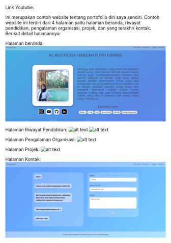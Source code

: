 Link Youtube:

Ini merupakan contoh website tentang portofolio diri saya sendiri. Contoh website ini terdiri dari 4 halaman yaitu halaman beranda, riwayat pendidikan, pengalaman organisasi, projek, dan yang terakhir kontak. Berikut detail halamannya:

Halaman beranda:
![alt text](https://github.com/delaaa06/website-porto/blob/main/Tampilan%20Website/beranda.png)

Halaman Riwayat Pendidikan:
![alt text]()
![alt text]()

Halaman Pengalaman Organisasi:
![alt text]()

Halaman Projek:
![alt text]()

Halaman Kontak:
![alt text](https://github.com/delaaa06/website-porto/blob/main/Tampilan%20Website/kontak.png)
